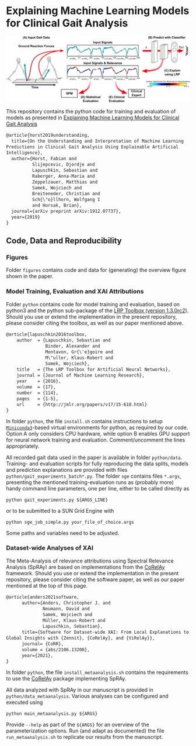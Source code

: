 # Explaining Machine Learning Models for Clinical Gait Analysis

![overview figure](./figures/overview/overview_46_7.png)

This repository contains the python code for training and evaluation of models as presented in
[Explaining Machine Learning Models for Clinical Gait Analysis](https://arxiv.org/abs/1912.07737)
```
@article{horst2019understanding,
  title={On the Understanding and Interpretation of Machine Learning Predictions in Clinical Gait Analysis Using Explainable Artificial Intelligence},
  author={Horst, Fabian and
          Slijepcevic, Djordje and
          Lapuschkin, Sebastian and
          Raberger, Anna-Maria and
          Zeppelzauer, Matthias and
          Samek, Wojciech and
          Breiteneder, Christian and
          Sch{\"o}llhorn, Wolfgang I
          and Horsak, Brian},
  journal={arXiv preprint arXiv:1912.07737},
  year={2019}
}
```

## Code, Data and Reproducibility

### Figures
Folder `figures` contains code and data for (generating) the overview figure shown in the paper.


### Model Training, Evaluation and XAI Attributions
Folder `python` contains code for model training and evaluation, based on python3 and the python sub-package of the [LRP Toolbox (version 1.3.0rc2)](https://github.com/sebastian-lapuschkin/lrp_toolbox). Should you use or extend the implementation in the present repository, please consider citing the toolbox, as well as our paper mentioned above.
```
@article{lapuschkin2016toolbox,
    author  = {Lapuschkin, Sebastian and
               Binder, Alexander and
               Montavon, Gr{\'e}goire and
               M\"uller, Klaus-Robert and
               Samek, Wojciech},
    title   = {The LRP Toolbox for Artificial Neural Networks},
    journal = {Journal of Machine Learning Research},
    year    = {2016},
    volume  = {17},
    number  = {114},
    pages   = {1-5},
    url     = {http://jmlr.org/papers/v17/15-618.html}
}
```

In folder `python`, the file `install.sh` contains instructions to setup [`Miniconda3`](https://docs.conda.io/en/latest/miniconda.html)-based virtual environments for python, as required by our code.
Option A only considers CPU hardware, while option B enables GPU support
for neural network training and evaluation. Comment/uncomment the lines appropriately.

All recorded gait data used in the paper is available in folder `python/data`.
Training- and evaluation scripts for fully reproducing the data splits, models and prediction explanations are
provided with files `python/gait_experiments_batch*.py`.
The folder `sge` contains files `*.args`, presenting the mentioned training-evaluation runs as (probably more) handy command line parameters, one per line, either to be called directly as
```
python gait_experiments.py ${ARGS_LINE}
```
or to be submitted to a SUN Grid Engine with
```
python sge_job_simple.py your_file_of_choice.args
```
Some paths and variables need to be adjusted.

### Dataset-wide Analyses of XAI
The Meta-Analysis of relevance attributions using Spectral Relevance Analysis (SpRAy) are based on implementations from the [CoRelAy](https://github.com/virelay/corelay) framework.
Should you use or extend the implementation in the present repository, please consider citing the software paper, as well as our paper mentioned at the top of this page.
```
@article{anders2021software,
      author={Anders, Christopher J. and
              Neumann, David and
              Samek, Wojciech and
              Müller, Klaus-Robert and
              Lapuschkin, Sebastian},
      title={Software for Dataset-wide XAI: From Local Explanations to Global Insights with {Zennit}, {CoRelAy}, and {ViRelAy}},
      journal= {CoRR},
      volume = {abs/2106.13200},
      year={2021},
}
```

In folder `python`, the file `install_metaanalysis.sh` contains the requirements to use the [CoRelAy](https://github.com/virelay/corelay) package implementing SpRAy.

All data analyzed with SpRAy in our manuscript is provided in `python/data_metaanalysis`. Various analyses can be configured and executed using
```
python main_metaanalysis.py ${ARGS}
```
Provide `--help` as part of the `${ARGS}` for an overview of the parameterization options. Run (and adapt as documented) the file `run_metaanalysis.sh` to replicate our results from the manuscript.